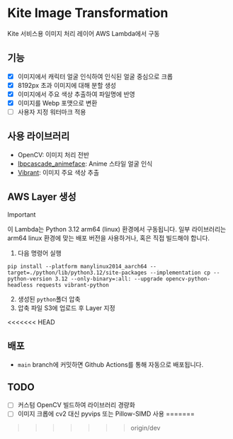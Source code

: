 # Kite Image Transformation
Kite 서비스용 이미지 처리 레이어
AWS Lambda에서 구동

## 기능
- [x] 이미지에서 캐릭터 얼굴 인식하여 인식된 얼굴 중심으로 크롭
- [x] 8192px 초과 이미지에 대해 분할 생성
- [x] 이미지에서 주요 색상 추출하여 파일명에 반영
- [x] 이미지를 Webp 포맷으로 변환
- [ ] 사용자 지정 워터마크 적용

## 사용 라이브러리
- OpenCV: 이미지 처리 전반
- [lbpcascade_animeface](https://github.com/nagadomi/lbpcascade_animeface): Anime 스타일 얼굴 인식
- [Vibrant](https://github.com/totallynotadi/vibrant-python): 이미지 주요 색상 추출

## AWS Layer 생성
> [!IMPORTANT]
> 이 Lambda는 Python 3.12 arm64 (linux) 환경에서 구동됩니다.
> 일부 라이브러리는 arm64 linux 환경에 맞는 배포 버전을 사용하거나, 혹은 직접 빌드해야 합니다.

1. 다음 명령어 실행
```shell
pip install --platform manylinux2014_aarch64 --target=./python/lib/python3.12/site-packages --implementation cp --python-version 3.12 --only-binary=:all: --upgrade opencv-python-headless requests vibrant-python
```
2. 생성된 `python`폴더 압축
3. 압축 파일 S3에 업로드 후 Layer 지정

<<<<<<< HEAD
## 배포
- `main` branch에 커밋하면 Github Actions를 통해 자동으로 배포됩니다.

## TODO
- [ ] 커스텀 OpenCV 빌드하여 라이브러리 경량화
- [ ] 이미지 크롭에 cv2 대신 pyvips 또는 Pillow-SIMD 사용
=======
>>>>>>> origin/dev
